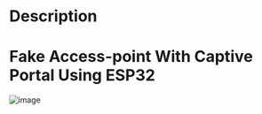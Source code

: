 # Description
# Fake Access-point With Captive Portal Using ESP32
![image](https://github.com/user-attachments/assets/8ba60e08-691b-4d6d-ba36-b159a6793bce)

